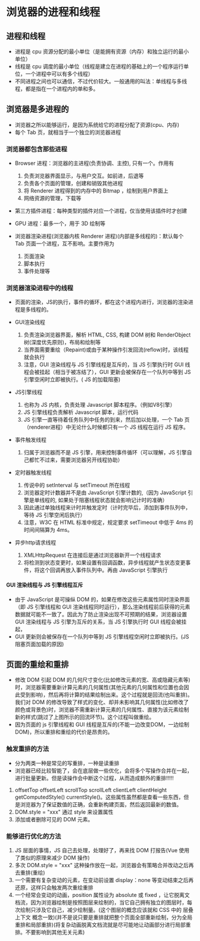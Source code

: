 # 浏览器的进程和线程

## 进程和线程

* 进程是 cpu 资源分配的最小单位（是能拥有资源（内存）和独立运行的最小单位）
* 线程是 cpu 调度的最小单位（线程是建立在进程的基础上的一个程序运行单位，一个进程中可以有多个线程）
* 不同进程之间也可以通信，不过代价较大。一般通用的叫法：单线程与多线程，都是指在一个进程内的单和多。

## 浏览器是多进程的

* 浏览器之所以能够运行，是因为系统给它的进程分配了资源(cpu、内存)
* 每个 Tab 页，就相当于一个独立的浏览器进程

### 浏览器都包含那些进程

* Browser 进程：浏览器的主进程(负责协调、主控), 只有一个。作用有

  1. 负责浏览器界面显示，与用户交互。如前进，后退等
  2. 负责各个页面的管理，创建和销毁其他进程
  3. 将 Renderer 进程得到的内存中的 Bitmap ，绘制到用户界面上
  4. 网络资源的管理，下载等

* 第三方插件进程：每种类型的插件对应一个进程，仅当使用该插件时才创建

* GPU 进程：最多一个，用于 3D 绘制等

* 浏览器渲染进程(浏览器内核 Renderer 进程)(内部是多线程的)：默认每个 Tab 页面一个进程，互不影响。主要作用为

  1. 页面渲染
  2. 脚本执行
  3. 事件处理等

### 浏览器渲染进程中的线程

* 页面的渲染，JS的执行，事件的循环，都在这个进程内进行，浏览器的渲染进程是多线程的。

* GUI渲染线程

    1. 负责渲染浏览器界面，解析 HTML, CSS, 构建 DOM 树和 RenderObject 树(深度优先原则)，布局和绘制等
    2. 当界面需要重绘（Repaint)或由于某种操作引发回流(reflow)时，该线程就会执行
    3. 注意，GUI 渲染线程与 JS 引擎线程是互斥的，当 JS 引擎执行时 GUI 线程会被挂起（相当于被冻结了），GUI 更新会被保存在一个队列中等到 JS 引擎空闲时立即被执行。( JS 的加载阻塞)

* JS引擎线程

    1. 也称为 JS 内核，负责处理 Javascript 脚本程序。（例如V8引擎）
    2. JS 引擎线程负责解析 Javascript 脚本，运行代码
    3. JS 引擎一直等待着任务队列中任务的到来，然后加以处理，一个 Tab 页（renderer进程）中无论什么时候都只有一个 JS 线程在运行 JS 程序。

* 事件触发线程

    1. 归属于浏览器而不是 JS 引擎，用来控制事件循环（可以理解，JS 引擎自己都忙不过来，需要浏览器另开线程协助）

* 定时器触发线程

    1. 传说中的 setInterval 与 setTimeout 所在线程
    2. 浏览器定时计数器并不是由 JavaScript 引擎计数的,（因为 JavaScript 引擎是单线程的, 如果处于阻塞线程状态就会影响记计时的准确）
    3. 因此通过单独线程来计时并触发定时（计时完毕后，添加到事件队列中，等待 JS 引擎空闲后执行）
    4. 注意，W3C 在 HTML 标准中规定，规定要求 setTimeout 中低于 4ms 的时间间隔算为 4ms。

* 异步http请求线程

    1. XMLHttpRequest 在连接后是通过浏览器新开一个线程请求
    2. 将检测到状态变更时，如果设置有回调函数，异步线程就产生状态变更事件，将这个回调再放入事件队列中。再由 JavaScript 引擎执行

#### GUI 渲染线程与 JS 引擎线程互斥

* 由于 JavaScript 是可操纵 DOM 的，如果在修改这些元素属性同时渲染界面（即 JS 引擎线程和 GUI 渲染线程同时运行），那么渲染线程前后获得的元素数据就可能不一致了。因此为了防止渲染出现不可预期的结果，浏览器设置 GUI 渲染线程与 JS 引擎为互斥的关系，当 JS 引擎执行时 GUI 线程会被挂起，
* GUI 更新则会被保存在一个队列中等到 JS 引擎线程空闲时立即被执行。(JS阻塞页面加载的原因)

## 页面的重绘和重排

* 修改 DOM 引起 DOM 的几何尺寸变化(比如修改元素的宽、高或隐藏元素等)时，浏览器需要重新计算元素的几何属性(其他元素的几何属性和位置也会因此受到影响)，然后再将计算的结果绘制出来。这个过程就是回流(也叫重排)。
​ 我们对 DOM 的修改导致了样式的变化、却并未影响其几何属性(比如修改了颜色或背景色)时，浏览器不需重新计算元素的几何属性、直接为该元素绘制新的样式(跳过了上图所示的回流环节)。这个过程叫做重绘。
* 因为页面的 js 引擎线程和 GUI 线程是互斥的(不能一边改变DOM，一边绘制DOM)，所以重排和重绘的代价是昂贵的。

### 触发重排的方法

* 分为两类一种是常见的写重排，一种是读重排
* 浏览器已经比较智能了，会在底层做一些优化，会将多个写操作合并在一起，进行批量更新。但是读操作会中断这个过程，从而造成额外的重排!!!!!

1. offsetTop offsetLeft scrollTop scrollLeft clientLeft clientHeight getComputedStyle() currentStyle()。这些属性虽然都是查看一些东西，但是浏览器为了保证数值的正确，会重新构建页面，然后返回最新的数值。
2. DOM.style = "xxx" 通过 style 来设置属性
3. 添加或者删除可见的 DOM 元素。

### 能够进行优化的方法

1. JS 层面的事情，JS 自己去处理，处理好了，再来找 DOM 打报告(Vue 使用了类似的原理来减少 DOM 操作)
2. 多次 DOM.style = "xxx" 这种操作放在一起，浏览器会有策略合并改动之后再去重排(重绘)
3. 一个需要有复杂变动的元素，在变动前设置 display：none 等变动结束之后再还原，这样只会触发两次重绘重排
4. 一个经常会变动的动画，position 属性设为 absolute 或 fixed ，让它脱离文档流，因为浏览器绘制是按照图层来绘制的，当它自己拥有独立的图层时，每次绘制只涉及它自己，减少绘制量。(这个图层的概念应该就和 CSS 中的 层叠上下文 概念一致)(并不是说只要是重排就把整个页面全部重新绘制，分为全局重排和局部重排)(将复杂动画脱离文档流就是尽可能地让动画部分进行局部重排。不要影响到其他无关元素)
